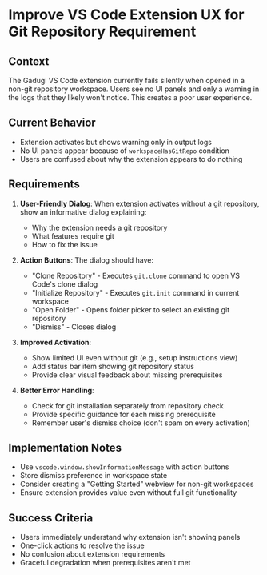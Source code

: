 # Improve VS Code Extension UX for Git Repository Requirement

## Context
The Gadugi VS Code extension currently fails silently when opened in a non-git repository workspace. Users see no UI panels and only a warning in the logs that they likely won't notice. This creates a poor user experience.

## Current Behavior
- Extension activates but shows warning only in output logs
- No UI panels appear because of `workspaceHasGitRepo` condition
- Users are confused about why the extension appears to do nothing

## Requirements
1. **User-Friendly Dialog**: When extension activates without a git repository, show an informative dialog explaining:
   - Why the extension needs a git repository
   - What features require git
   - How to fix the issue

2. **Action Buttons**: The dialog should have:
   - "Clone Repository" - Executes `git.clone` command to open VS Code's clone dialog
   - "Initialize Repository" - Executes `git.init` command in current workspace
   - "Open Folder" - Opens folder picker to select an existing git repository
   - "Dismiss" - Closes dialog

3. **Improved Activation**:
   - Show limited UI even without git (e.g., setup instructions view)
   - Add status bar item showing git repository status
   - Provide clear visual feedback about missing prerequisites

4. **Better Error Handling**:
   - Check for git installation separately from repository check
   - Provide specific guidance for each missing prerequisite
   - Remember user's dismiss choice (don't spam on every activation)

## Implementation Notes
- Use `vscode.window.showInformationMessage` with action buttons
- Store dismiss preference in workspace state
- Consider creating a "Getting Started" webview for non-git workspaces
- Ensure extension provides value even without full git functionality

## Success Criteria
- Users immediately understand why extension isn't showing panels
- One-click actions to resolve the issue
- No confusion about extension requirements
- Graceful degradation when prerequisites aren't met
